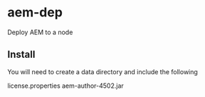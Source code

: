 # aem-dep
Deploy AEM to a node

Install
---------------------
You will need to create a data directory and include the following

license.properties
aem-author-4502.jar

